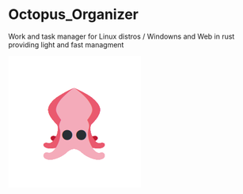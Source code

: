 # Octopus_Organizer

Work and task manager for Linux distros / Windowns and Web in rust providing light and fast managment

<img src="./imgs/logo.png">
